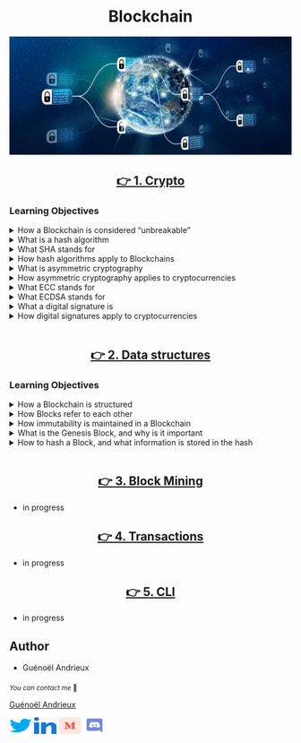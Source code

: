<h1 align="center">Blockchain</h1>

<p align="center">
<img width="" height="" src="./media/vecteezy_concepto-de-red-de-cadena-de-bloques-tecnologia-de_6514761.jpg">
</p>


<h2 align="center"><a href="https://github.com/crasride/holbertonschool-blockchain/tree/main/crypto"> 👉 1. Crypto</a></h2>


### Learning Objectives

<details>
<summary>How a Blockchain is considered “unbreakable”</summary>
<br>

* Blockchains are considered secure due to their decentralized and distributed nature. The use of cryptographic algorithms and consensus mechanisms makes it extremely difficult to tamper with the data stored in blocks.

</details>

<details>
<summary>What is a hash algorithm</summary>
<br>

* A hash algorithm is a mathematical function that takes an input (or message) and produces a fixed-size string of characters, which is typically a hash value. It is used in blockchain to create a unique identifier for data stored in a block.

</details>

<details>
<summary>What SHA stands for</summary>
<br>

* SHA stands for Secure Hash Algorithm. It is a family of cryptographic hash functions designed by the National Security Agency (NSA). SHA-256 and SHA-3 are examples of widely used hash functions in blockchain.

</details>

<details>
<summary>How hash algorithms apply to Blockchains</summary>
<br>

* Hash algorithms in blockchain are used to create a fixed-size representation (hash) of the block's data. This hash is included in the block, and any change in the data will result in a completely different hash, ensuring data integrity.

</details>

<details>
<summary>What is asymmetric cryptography</summary>
<br>

* Asymmetric cryptography involves the use of key pairs: a public key and a private key. Data encrypted with the public key can only be decrypted with the corresponding private key, and vice versa.

</details>

<details>
<summary>How asymmetric cryptography applies to cryptocurrencies</summary>
<br>

* Cryptocurrencies use asymmetric cryptography for secure transactions. Users have a pair of cryptographic keys, and the public key serves as their address. Transactions are signed with the private key to verify ownership.

</details>

<details>
<summary>What ECC stands for</summary>
<br>

* ECC stands for Elliptic Curve Cryptography, which is a type of asymmetric cryptography. It provides strong security with shorter key lengths compared to traditional cryptographic methods.

</details>

<details>
<summary>What ECDSA stands for</summary>
<br>

* ECDSA stands for Elliptic Curve Digital Signature Algorithm. It is an algorithm used in blockchain and cryptocurrencies for generating digital signatures, providing authentication and data integrity.

</details>

<details>
<summary>What a digital signature is</summary>
<br>

* A digital signature is a cryptographic technique that verifies the authenticity and integrity of a message or document. In the context of cryptocurrencies, it ensures that a transaction was authorized by the rightful owner of the private key.

</details>

<details>
<summary>How digital signatures apply to cryptocurrencies</summary>
<br>

* Digital signatures in cryptocurrencies are generated using the private key of the sender to prove ownership and authorization of a transaction. Verifying the signature with the corresponding public key confirms the authenticity of the transaction.

</details>
<br>


<h2 align="center"><a href="https://github.com/crasride/holbertonschool-blockchain/tree/main/blockchain/v0.1"> 👉 2. Data structures</a></h2>

### Learning Objectives

<details>
<summary>How a Blockchain is structured</summary>
<br>

* A blockchain is a distributed and decentralized ledger that records transactions across a network of computers.
* It consists of a chain of blocks, where each block contains a list of transactions.

</details>


<details>
<summary>How Blocks refer to each other</summary>
<br>

* Each block in a blockchain contains a reference (usually a hash) to the previous block in the chain.
* This creates a linked structure, where blocks are connected in a sequential order.

</details>

<details>
<summary>How immutability is maintained in a Blockchain</summary>
<br>

* Immutability in a blockchain is maintained through the use of cryptographic hashes.
* Once a block is added to the blockchain, it is difficult to alter because changing the data in one block would require changing the hash of that block and all subsequent blocks.

</details>

<details>
<summary>What is the Genesis Block, and why is it important</summary>
<br>

* The Genesis Block is the first block in a blockchain.
* It serves as the foundation for the entire blockchain and has no predecessor.
* The information in the Genesis Block is usually hardcoded into the blockchain's protocol.

</details>

<details>
<summary>How to hash a Block, and what information is stored in the hash</summary>
<br>

* A block is hashed by applying a cryptographic hash function (e.g., SHA-256) to its contents.
* The hash includes the block's data, timestamp, previous block's hash, and a nonce (a value that, when hashed, meets certain criteria, typically related to the proof-of-work mechanism).
* The hash uniquely identifies the block and ensures its integrity.

**Information Stored in the Hash:**

* The hash of a block is a fixed-length string of characters that uniquely represents the block.
* It includes information such as the block's data, timestamp, previous block's hash, and nonce.
* Any change in the block's content will result in a completely different hash.

</details>
<br>



<h2 align="center"><a href=""> 👉 3. Block Mining</a></h2>

* in progress

<h2 align="center"><a href=""> 👉 4. Transactions</a></h2>

* in progress

<h2 align="center"><a href=""> 👉 5. CLI</a></h2>

* in progress


## Author

* Guénoël Andrieux

<sub>_You can contact me_ 📩

[Guénoël Andrieux](https://github.com/guenoel)

<p align="left">
<a href="https://twitter.com/GuenoelAndrieux" target="blank"><img align="center" src="./media/twitter.svg" alt="guenoel" height="30" width="40" /></a>
<a href="https://www.linkedin.com/in/guenoelandrieux/" target="blank"><img align="center" src="./media/linked-in-alt.svg" alt="guenoel" height="30" width="40" /></a>
<a href="https://medium.com/@5020" target="blank"><img align="center" src="./media/medium.svg" alt="guenoel" height="30" width="40" /></a>
<a href="https://discord.gg/vEP46BBZ" target="blank"><img align="center" src="./media/discord.svg" alt="Holberton Toulouse" height="30" width="40" /></a>
</p>